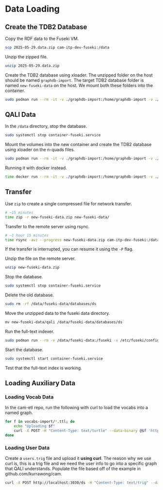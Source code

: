 # Data Loading

## Create the TDB2 Database

Copy the RDF data to the Fuseki VM.

```sh
scp 2025-05-29.data.zip cam-itp-dev-fuseki:/data
```

Unzip the zipped file.

```sh
unzip 2025-05-29.data.zip
```

Create the TDB2 database using xloader. The unzipped folder on the host should be named `graphdb-import`. The target TDB2 database folder is named `new-fuseki-data` on the host. We mount both these folders into the container.

```sh
sudo podman run --rm -it -v ./graphdb-import:/home/graphdb-import -v ./new-fuseki-data:/home/fuseki-data ghcr.io/kurrawong/fuseki:5.2.0-0 /bin/bash -c 'tdb2.xloader --threads 2 --loc /home/fuseki-data/qali /home/graphdb-import/*.nq'
```

## QALI Data

In the `/data` directory, stop the database.

```sh
sudo systemctl stop container-fuseki.service
```

Mount the volumes into the new container and create the TDB2 database using xloader on the n-quads files.

```sh
sudo podman run --rm -it -v ./graphdb-import:/home/graphdb-import -v ./new-fuseki-data:/home/fuseki-data ghcr.io/kurrawong/fuseki:5.2.0-0 /bin/bash -c 'tdb2.xloader --threads 2 --loc /home/fuseki-data/qali /home/graphdb-import/*.nq'
```

Running it with docker instead.

```sh
time docker run --rm -it -v ./graphdb-import:/home/graphdb-import -v ./new-fuseki-data:/home/fuseki-data ghcr.io/kurrawong/fuseki:5.2.0-0 /bin/bash -c 'tdb2.xloader --threads 10 --loc /home/fuseki-data/qali /home/graphdb-import/*.nq'
```

## Transfer

Use `zip` to create a single compressed file for network transfer.

```sh
# ~15 minutes
time zip -r new-fuseki-data.zip new-fuseki-data/
```

Transfer to the remote server using rsync.

```sh
# ~1 hour 15 minutes
time rsync -avz --progress new-fuseki-data.zip cam-itp-dev-fuseki:/data
```

If the transfer is interrupted, you can resume it using the `-P` flag.

Unzip the file on the remote server.

```sh
unzip new-fuseki-data.zip
```

Stop the database.

```sh
sudo systemctl stop container-fuseki.service
```

Delete the old database.

```sh
sudo rm -rf /data/fuseki-data/databases/ds
```

Move the unzipped data to the fuseki data directory.

```sh
mv new-fuseki-data/qali /data/fuseki-data/databases/ds
```

Run the full-text indexer.

```sh
sudo podman run --rm -v /data/fuseki-data:/fuseki -v /etc/fuseki/config.ttl:/opt/rdf-delta/config.ttl ghcr.io/kurrawong/rdf-delta:0.1.12 /bin/bash -c 'java -cp rdf-delta-fuseki-server.jar:compoundnaming.jar jena.textindexer --desc=config.ttl'
```

Start the database.

```sh
sudo systemctl start container-fuseki.service
```

Test that the full-text index is working.

## Loading Auxiliary Data

### Loading Vocab Data

In the cam-etl repo, run the following with curl to load the vocabs into a named graph.

```sh
for f in vocabs-import/*.ttl; do
    echo "Uploading $f"
    curl -X POST -H "Content-Type: text/turtle" --data-binary @$f 'http://localhost:3030/ds/update?graph=urn:qali:graph:vocabs'
done
```

### Loading User Data

Create a `users.trig` file and upload it **using curl**. The reason why we use curl is, this is a trig file and we need the user info to go into a specific graph that QALI understands. Populate the file based off of the example in github.com/kurrawong/cam.

```sh
curl -X POST http://localhost:3030/ds -H "Content-Type: text/trig" --data-binary @./users.trig

```
